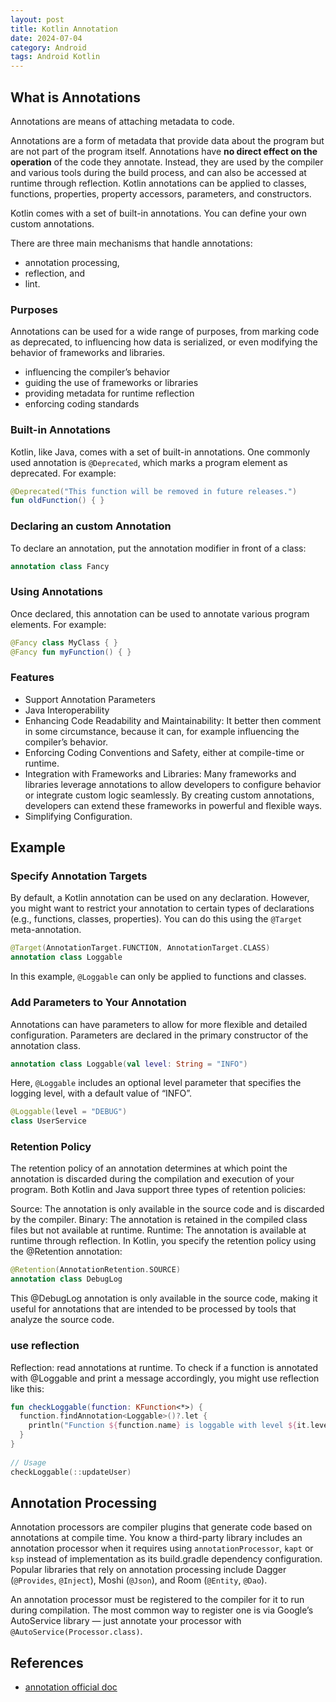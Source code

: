 ```yaml
---
layout: post
title: Kotlin Annotation
date: 2024-07-04
category: Android
tags: Android Kotlin 
---
```


## What is Annotations

Annotations are means of attaching metadata to code. 

Annotations are a form of metadata that provide data about the program but are not part of the program itself. Annotations have **no direct effect on the operation** of the code they annotate. Instead, they are used by the compiler and various tools during the build process, and can also be accessed at runtime through reflection. 
Kotlin annotations can be applied to classes, functions, properties, property accessors, parameters, and constructors.

Kotlin comes with a set of built-in annotations.
You can define your own custom annotations.

There are three main mechanisms that handle annotations: 
- annotation processing, 
- reflection, and 
- lint. 

### Purposes

Annotations can be used for a wide range of purposes, from marking code as deprecated, to influencing how data is serialized, or even modifying the behavior of frameworks and libraries. 

- influencing the compiler’s behavior
- guiding the use of frameworks or libraries
- providing metadata for runtime reflection
- enforcing coding standards

### Built-in Annotations

Kotlin, like Java, comes with a set of built-in annotations. One commonly used annotation is `@Deprecated`, which marks a program element as deprecated. For example:
```kotlin
@Deprecated("This function will be removed in future releases.")
fun oldFunction() { }
```

### Declaring an custom Annotation
To declare an annotation, put the annotation modifier in front of a class:
```kotlin
annotation class Fancy
```

### Using Annotations

Once declared, this annotation can be used to annotate various program elements. 
For example:
```kotlin
@Fancy class MyClass { }
@Fancy fun myFunction() { }
```

### Features
- Support Annotation Parameters
- Java Interoperability
- Enhancing Code Readability and Maintainability: It better then comment in some circumstance, because it can, for example influencing the compiler’s behavior.
- Enforcing Coding Conventions and Safety, either at compile-time or runtime.
- Integration with Frameworks and Libraries: Many frameworks and libraries leverage annotations to allow developers to configure behavior or integrate custom logic seamlessly. By creating custom annotations, developers can extend these frameworks in powerful and flexible ways.
- Simplifying Configuration.

## Example

### Specify Annotation Targets
By default, a Kotlin annotation can be used on any declaration. However, you might want to restrict your annotation to certain types of declarations (e.g., functions, classes, properties). You can do this using the `@Target` meta-annotation.
```kotlin
@Target(AnnotationTarget.FUNCTION, AnnotationTarget.CLASS)
annotation class Loggable
```
In this example, `@Loggable` can only be applied to functions and classes.

### Add Parameters to Your Annotation
Annotations can have parameters to allow for more flexible and detailed configuration. Parameters are declared in the primary constructor of the annotation class.
```kotlin
annotation class Loggable(val level: String = "INFO")
```
Here, `@Loggable` includes an optional level parameter that specifies the logging level, with a default value of “INFO”.
```kotlin
@Loggable(level = "DEBUG")
class UserService
```

### Retention Policy
The retention policy of an annotation determines at which point the annotation is discarded during the compilation and execution of your program. Both Kotlin and Java support three types of retention policies:

Source: The annotation is only available in the source code and is discarded by the compiler.
Binary: The annotation is retained in the compiled class files but not available at runtime.
Runtime: The annotation is available at runtime through reflection.
In Kotlin, you specify the retention policy using the @Retention annotation:
```kotlin
@Retention(AnnotationRetention.SOURCE)
annotation class DebugLog
```
This @DebugLog annotation is only available in the source code, making it useful for annotations that are intended to be processed by tools that analyze the source code.

### use reflection

Reflection: read annotations at runtime.
To check if a function is annotated with @Loggable and print a message accordingly, you might use reflection like this:
```kotlin
fun checkLoggable(function: KFunction<*>) {
  function.findAnnotation<Loggable>()?.let {
    println("Function ${function.name} is loggable with level ${it.level}.") 
  }
}
    
// Usage
checkLoggable(::updateUser)
```

## Annotation Processing

Annotation processors are compiler plugins that generate code based on annotations at compile time. You know a third-party library includes an annotation processor when it requires using `annotationProcessor`, `kapt` or `ksp` instead of implementation as its build.gradle dependency configuration. Popular libraries that rely on annotation processing include Dagger (`@Provides`, `@Inject`), Moshi (`@Json`), and Room (`@Entity`, `@Dao`).

An annotation processor must be registered to the compiler for it to run during compilation. The most common way to register one is via Google’s AutoService library — just annotate your processor with `@AutoService(Processor.class)`.

## References

- [annotation official doc](https://kotlinlang.org/docs/annotations.html)
